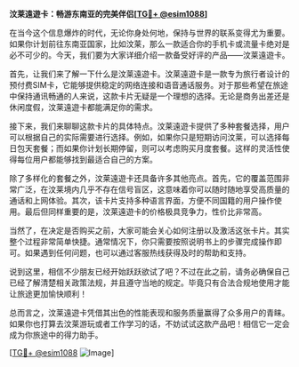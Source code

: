 **汶莱遠遊卡：畅游东南亚的完美伴侣[[TG💪+ @esim1088](https://t.me/s/esim1088)]**

在当今这个信息爆炸的时代，无论你身处何地，保持与世界的联系变得尤为重要。如果你计划前往东南亚国家，比如汶莱，那么一款适合你的手机卡或流量卡绝对是必不可少的。今天，我们要为大家详细介绍一款备受好评的产品——汶莱遠遊卡。

首先，让我们来了解一下什么是汶莱遠遊卡。汶莱遠遊卡是一款专为旅行者设计的预付费SIM卡，它能够提供稳定的网络连接和语音通话服务。对于那些希望在旅途中保持通讯畅通的人来说，这款卡片无疑是一个理想的选择。无论是商务出差还是休闲度假，汶莱遠遊卡都能满足你的需求。

接下来，我们来聊聊这款卡片的具体特点。汶莱遠遊卡提供了多种套餐选择，用户可以根据自己的实际需要进行选择。例如，如果你只是短期访问汶莱，可以选择每日包天套餐；而如果你计划长期停留，则可以考虑购买月度套餐。这样的灵活性使得每位用户都能够找到最适合自己的方案。

除了多样化的套餐之外，汶莱遠遊卡还具备许多其他亮点。首先，它的覆盖范围非常广泛，在汶莱境内几乎不存在信号盲区，这意味着你可以随时随地享受高质量的通话和上网体验。其次，该卡片支持多种语言界面，方便不同国籍的用户操作使用。最后但同样重要的是，汶莱遠遊卡的价格极具竞争力，性价比非常高。

当然了，在决定是否购买之前，大家可能会关心如何注册以及激活这张卡片。其实整个过程非常简单快捷。通常情况下，你只需要按照说明书上的步骤完成操作即可。如果遇到任何问题，也可以通过客服热线获得及时的帮助和支持。

说到这里，相信不少朋友已经开始跃跃欲试了吧？不过在此之前，请务必确保自己已经了解清楚相关政策法规，并且遵守当地的规定。毕竟只有合法合规地使用才能让旅途更加愉快顺利！

总而言之，汶莱遠遊卡凭借其出色的性能表现和服务质量赢得了众多用户的青睐。如果你也打算去汶莱游玩或者工作学习的话，不妨试试这款产品吧！相信它一定会成为你旅途中的得力助手。

[[TG💪+ @esim1088](https://t.me/s/esim1088) ![Image](https://i.postimg.cc/4NQfJmqS/Snipaste-2025-05-13-00-14-12.png)]